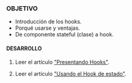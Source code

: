 ### OBJETIVO
- Introducción de los hooks.
- Porqué usarse y ventajas.
- De componente stateful (clase) a hook.

#### DESARROLLO

1. Leer el artículo ["Presentando Hooks"](https://es.reactjs.org/docs/hooks-intro.html).

2. Leer el artículo ["Usando el Hook de estado"](https://es.reactjs.org/docs/hooks-state.html).
